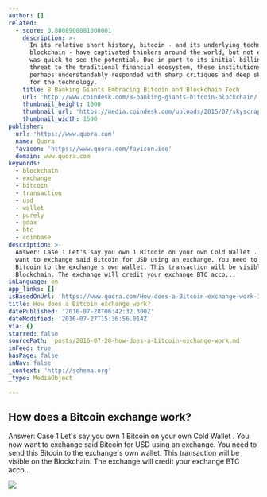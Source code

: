 ```yaml
---
author: []
related:
  - score: 0.8008900881000001
    description: >-
      In its relative short history, bitcoin - and its underlying technology the
      blockchain - have captivated thinkers around the world, but not everyone
      was quick to see the potential. Due in part to its initial billing as a
      threat to the traditional financial ecosystem, these institutions have
      perhaps understandably responded with sharp critiques and deep skepticism
      for the technology.
    title: 8 Banking Giants Embracing Bitcoin and Blockchain Tech
    url: 'http://www.coindesk.com/8-banking-giants-bitcoin-blockchain/'
    thumbnail_height: 1000
    thumbnail_url: 'https://media.coindesk.com/uploads/2015/07/skyscrapers.jpg'
    thumbnail_width: 1500
publisher:
  url: 'https://www.quora.com'
  name: Quora
  favicon: 'https://www.quora.com/favicon.ico'
  domain: www.quora.com
keywords:
  - blockchain
  - exchange
  - bitcoin
  - transaction
  - usd
  - wallet
  - purely
  - gdax
  - btc
  - coinbase
description: >-
  Answer: Case 1 Let's say you own 1 Bitcoin on your own Cold Wallet . You now
  want to exchange said Bitcoin for USD using an exchange. You need to send this
  Bitcoin to the exchange's own wallet. This transaction will be visible on the
  Blockchain. The exchange will credit your exchange BTC acco...
inLanguage: en
app_links: []
isBasedOnUrl: 'https://www.quora.com/How-does-a-Bitcoin-exchange-work-1'
title: How does a Bitcoin exchange work?
datePublished: '2016-07-28T06:42:32.300Z'
dateModified: '2016-07-27T15:36:56.014Z'
via: {}
starred: false
sourcePath: _posts/2016-07-28-how-does-a-bitcoin-exchange-work.md
inFeed: true
hasPage: false
inNav: false
_context: 'http://schema.org'
_type: MediaObject

---
```

<article style=""><h1>How does a Bitcoin exchange work?</h1><p>Answer: Case 1 Let's say you own 1 Bitcoin on your own Cold Wallet . You now want to exchange said Bitcoin for USD using an exchange. You need to send this Bitcoin to the exchange's own wallet. This transaction will be visible on the Blockchain. The exchange will credit your exchange BTC acco...</p><img src="https://qsf.ec.quoracdn.net/-images.new_grid.fb_share_default.pnge6dde9cfa6e03c43.png" /></article>